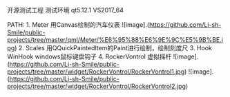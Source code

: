 开源测试工程
测试环境    qt5.12.1 VS2017_64

PATH:
    1.  Meter   用Canvas绘制的汽车仪表
    ![image].(https://github.com/Li-sh-Smile/public-projects/tree/master/qml/Meter/%E6%95%88%E6%9E%9C%E5%9B%BE.jpg)
    2.  Scales  用QQuickPaintedItem的Paint进行绘制，绘制刻度尺
    3.  Hook    WinHook     windows鼠标键盘钩子
    4.  RockerVontrol 虚拟摇杆
    ![image].(https://github.com/Li-sh-Smile/public-projects/tree/master/widget/RockerVontrol/RockerVontrol1.jpg)
    ![image].(https://github.com/Li-sh-Smile/public-projects/tree/master/widget/RockerVontrol/RockerVontrol2.jpg)
	